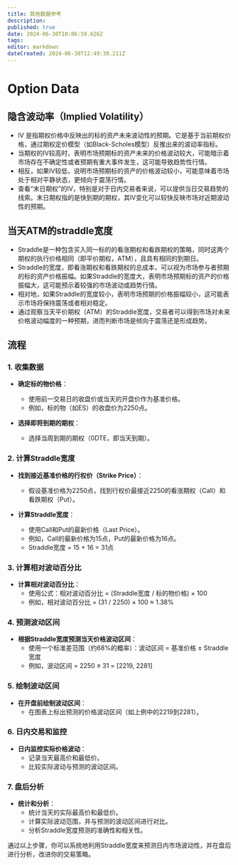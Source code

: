 ```yaml
---
title: 其他数据参考
description: 
published: true
date: 2024-06-30T18:06:59.626Z
tags: 
editor: markdown
dateCreated: 2024-06-30T12:49:30.211Z
---
```


# Option Data
## 隐含波动率（Implied Volatility）
- IV 是指期权价格中反映出的标的资产未来波动性的预期。它是基于当前期权价格，通过期权定价模型（如Black-Scholes模型）反推出来的波动率指标。
- 当期权的IV较高时，表明市场预期标的资产未来的价格波动较大，可能暗示着市场存在不确定性或者预期有重大事件发生，这可能导致趋势性行情。
- 相反，如果IV较低，说明市场预期标的资产的价格波动较小，可能意味着市场处于相对平静状态，更倾向于震荡行情。
- 查看“末日期权”的IV，特别是对于日内交易者来说，可以提供当日交易趋势的线索。末日期权指的是快到期的期权，其IV变化可以较快反映市场对近期波动性的预期。
## 当天ATM的straddle宽度
- Straddle是一种包含买入同一标的的看涨期权和看跌期权的策略，同时这两个期权的执行价格相同（即平价期权，ATM），且具有相同的到期日。
- Straddle的宽度，即看涨期权和看跌期权的总成本，可以视为市场参与者预期的标的资产价格振幅。如果Straddle的宽度大，表明市场预期标的资产的价格振幅大，这可能预示着较强的市场波动或趋势行情。
- 相对地，如果Straddle的宽度较小，表明市场预期的价格振幅较小，这可能表示市场将保持震荡或者相对稳定。
- 通过观察当天平价期权（ATM）的Straddle宽度，交易者可以得到市场对未来价格波动幅度的一种预期，进而判断市场是倾向于震荡还是形成趋势。

## 流程
### 1. 收集数据

- **确定标的物价格**：
  - 使用前一交易日的收盘价或当天的开盘价作为基准价格。
  - 例如，标的物（如ES）的收盘价为2250点。

- **选择即将到期的期权**：
  - 选择当周到期的期权（0DTE，即当天到期）。

### 2. 计算Straddle宽度

- **找到接近基准价格的行权价（Strike Price）**：
  - 假设基准价格为2250点，找到行权价最接近2250的看涨期权（Call）和看跌期权（Put）。

- **计算Straddle宽度**：
  - 使用Call和Put的最新价格（Last Price）。
  - 例如，Call的最新价格为15点，Put的最新价格为16点。
  - Straddle宽度 = 15 + 16 = 31点

### 3. 计算相对波动百分比

- **计算相对波动百分比**：
  - 使用公式：相对波动百分比 = (Straddle宽度 / 标的物价格) × 100
  - 例如，相对波动百分比 = (31 / 2250) × 100 ≈ 1.38%

### 4. 预测波动区间

- **根据Straddle宽度预测当天价格波动区间**：
  - 使用一个标准差范围（约68%的概率）：波动区间 = 基准价格 ± Straddle宽度
  - 例如，波动区间 = 2250 ± 31 = [2219, 2281]

### 5. 绘制波动区间

- **在开盘前绘制波动区间**：
  - 在图表上标出预测的价格波动区间（如上例中的2219到2281）。

### 6. 日内交易和监控

- **日内监控实际价格波动**：
  - 记录当天最高价和最低价。
  - 比较实际波动与预测的波动区间。

### 7. 盘后分析

- **统计和分析**：
  - 统计当天的实际最高价和最低价。
  - 计算实际波动范围，并与预测的波动区间进行对比。
  - 分析Straddle宽度预测的准确性和相关性。

通过以上步骤，你可以系统地利用Straddle宽度来预测日内市场波动性，并在盘后进行分析，改进你的交易策略。
